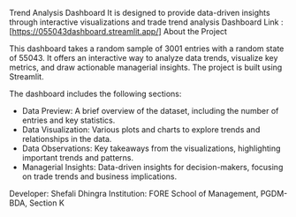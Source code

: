 Trend Analysis Dashboard
It is designed to provide data-driven insights through interactive visualizations and trade trend analysis
Dashboard Link : [https://055043dashboard.streamlit.app/]
About the Project

This dashboard takes a random sample of 3001 entries with a random state of 55043. It offers an interactive way to analyze data trends, visualize key metrics, and draw actionable managerial insights. The project is built using Streamlit.

The dashboard includes the following sections:

- Data Preview: A brief overview of the dataset, including the number of entries and key statistics.
- Data Visualization: Various plots and charts to explore trends and relationships in the data.
- Data Observations: Key takeaways from the visualizations, highlighting important trends and patterns.
- Managerial Insights: Data-driven insights for decision-makers, focusing on trade trends and business implications.

Developer: Shefali Dhingra
Institution: FORE School of Management, PGDM-BDA, Section K
